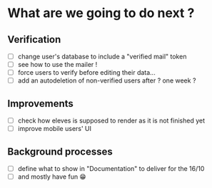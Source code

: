 # What are we going to do next ?

## Verification
- [ ] change user's database to include a "verified mail" token
- [ ] see how to use the mailer !
- [ ] force users to verify before editing their data...
- [ ] add an autodeletion of non-verified users after ? one week ?

## Improvements
- [ ] check how eleves is supposed to render as it is not finished yet
- [ ] improve mobile users' UI

## Background processes
- [ ] define what to show in "Documentation" to deliver for the 16/10
- [ ] and mostly have fun 😁
